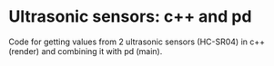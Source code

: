 # Ultrasonic sensors: c++ and pd

Code for getting values from 2 ultrasonic sensors (HC-SR04) in c++ (render) and combining it with pd (main).

